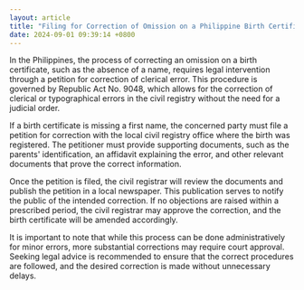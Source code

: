 ```yaml
---
layout: article
title: "Filing for Correction of Omission on a Philippine Birth Certificate"
date: 2024-09-01 09:39:14 +0800
---
```


<p>In the Philippines, the process of correcting an omission on a birth certificate, such as the absence of a name, requires legal intervention through a petition for correction of clerical error. This procedure is governed by Republic Act No. 9048, which allows for the correction of clerical or typographical errors in the civil registry without the need for a judicial order.</p><p>If a birth certificate is missing a first name, the concerned party must file a petition for correction with the local civil registry office where the birth was registered. The petitioner must provide supporting documents, such as the parents' identification, an affidavit explaining the error, and other relevant documents that prove the correct information.</p><p>Once the petition is filed, the civil registrar will review the documents and publish the petition in a local newspaper. This publication serves to notify the public of the intended correction. If no objections are raised within a prescribed period, the civil registrar may approve the correction, and the birth certificate will be amended accordingly.</p><p>It is important to note that while this process can be done administratively for minor errors, more substantial corrections may require court approval. Seeking legal advice is recommended to ensure that the correct procedures are followed, and the desired correction is made without unnecessary delays.</p>
